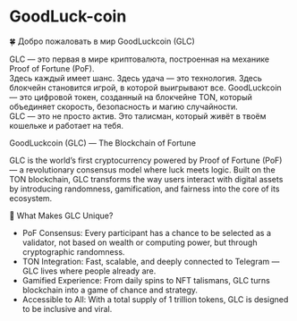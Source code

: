 # GoodLuck-coin
🍀 Добро пожаловать в мир GoodLuckcoin (GLC)

GLC — это первая в мире криптовалюта, построенная на механике Proof of Fortune (PoF).  
Здесь каждый имеет шанс. Здесь удача — это технология. Здесь блокчейн становится игрой, в которой выигрывают все.
GoodLuckcoin — это цифровой токен, созданный на блокчейне TON, который объединяет скорость, безопасность и магию случайности.  
GLC — это не просто актив. Это талисман, который живёт в твоём кошельке и работает на тебя.

GoodLuckcoin (GLC) — The Blockchain of Fortune

GLC is the world’s first cryptocurrency powered by Proof of Fortune (PoF) — a revolutionary consensus model where luck meets logic. Built on the TON blockchain, GLC transforms the way users interact with digital assets by introducing randomness, gamification, and fairness into the core of its ecosystem.

🔮 What Makes GLC Unique?

- PoF Consensus: Every participant has a chance to be selected as a validator, not based on wealth or computing power, but through cryptographic randomness.
- TON Integration: Fast, scalable, and deeply connected to Telegram — GLC lives where people already are.
- Gamified Experience: From daily spins to NFT talismans, GLC turns blockchain into a game of chance and strategy.
- Accessible to All: With a total supply of 1 trillion tokens, GLC is designed to be inclusive and viral.
